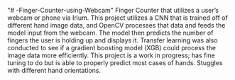 "# -Finger-Counter-using-Webcam" 
Finger Counter that utilizes a user’s webcam or phone via Irium. This project utilizes a CNN that is trained off of different hand image data, and OpenCV processes that data and feeds the model input from the webcam. The model then predicts the number of fingers the user is holding up and displays it. Transfer learning was also conducted to see if a gradient boosting model (XGB) could process the image data more efficiently. This project is a work in progress; has fine tuning to do but is able to properly predict most cases of hands. Stuggles with different hand orientations.
